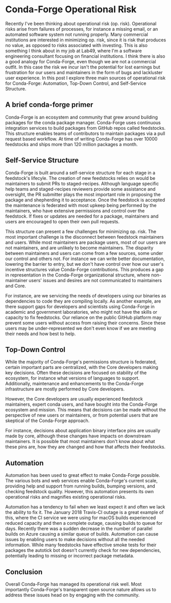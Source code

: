 # Conda-Forge Operational Risk

Recently I've been thinking about operational risk (op. risk).
Operational risks arise from failures of processes, for instance a missing email, or an automated software system not running properly.
Many commercial institutions are interested in minimizing op. risk, since it is risk that produces no value, as opposed to risks associated with investing.
This is also something I think about in my job at Lab49, where I'm a software engineering consultant focusing on financial institutions.
I think there is also a good analogy for Conda-Forge, even though we are not a commercial outfit.
In this case the risk we incur isn't the potential for lost earnings but frustration for our users and maintainers in the form of bugs and lackluster user experience.
In this post I explore three main sources of operational risk for Conda-Forge: Automation, Top-Down Control, and Self-Service Structure.

## A brief conda-forge primer
Conda-Forge is an ecosystem and community that grew around building packages for the conda package manager.
Conda-Forge uses continuous integration services to build packages from GitHub repos called feedstocks.
This structure enables teams of contributors to maintain packages via a pull request based workflow.
At time of writing Conda-Forge has over 10000 feedstocks and ships more than 120 million packages a month.

## Self-Service Structure
Conda-Forge is built around a self-service structure for each stage in a feedstock's lifecyle.
The creation of new feedstocks relies on would be maintainers to submit PRs to staged-recipes.
Although language specific help teams and staged-recipes reviewers provide some assistance and oversight, the PR submitter plays the most important role in proposing the package and shepherding it to acceptance.
Once the feedstock is accepted the maintenance is federated with most upkeep being performed by the maintainers, who have extensive permissions and control over the feedstock.
If fixes or updates are needed for a package, maintainers and users are encouraged to open their own pull requests.

This structure can present a few challenges for minimizing op. risk.
The most important challenge is the disconnect between feedstock maintainers and users.
While most maintainers are package users, most of our users are not maintainers, and are unlikely to become maintainers.
The disparity between maintainers and users can come from a few sources, some under our control and others not.
For instance we can write better documentation, lowering the barrier to entry, but
we don't have control over how our user's incentive structures value Conda-Forge contributions.
This produces a gap in representation in the Conda-Forge organizational structure, where non-maintainer users' issues and desires are not communicated to maintainers and Core.

For instance, are we servicing the needs of developers using our binaries as dependencies to code they are compiling locally.
As another example, are there support gaps for developers and scientists using Conda-Forge in academic and government laboratories, who might not have the skills or capacity to fix feedstocks.
Our reliance on the public GitHub platform may prevent some users without access from raising their concerns.
Since these users may be under-represented we don't even know if we are meeting their needs and how best to help.

## Top-Down Control
While the majority of Conda-Forge's permissions structure is federated, certain important parts are centralized, with the Core developers making key decisions.
Often these decisions are focused on stability of the ecosystem, for instance what versions of languages to support.
Additionally, maintenance and enhancements to the Conda-Forge infrastructure are mostly performed by Core developers.

However, the Core developers are usually experienced feedstock maintainers, expert conda users, and have bought into the Conda-Forge ecosystem and mission.
This means that decisions can be made without the perspective of new users or maintainers, or from potential users that are skeptical of the Conda-Forge approach.

For instance, decisions about application binary interface pins are usually made by core, although these changes have impacts on downstream maintainers.
It is possible that most maintainers don't know about what these pins are, how they are changed and how that affects their feedstocks.

## Automation

Automation has been used to great effect to make Conda-Forge possible.
The various bots and web services enable Conda-Forge's current scale, providing help and support from running builds, bumping versions, and checking feedstock quality.
However, this automation presents its own operational risks and magnifies existing operational risks.

Automation has a tendency to fail when we least expect it and often we lack the ability to fix it.
The January 2018 Travis-CI outage is a great example of this, where the CI service we were using for macOS builds experienced reduced capacity and then a complete outage, causing builds to queue for days.
Recently there was a sudden decrease in the number of parallel builds on Azure causing a similar queue of builds.
Automation can cause issues by enabling users to make decisions without all the needed information.
While many feedstocks have effective smoke tests for their packages the autotick bot doesn't currently check for new dependencies, potentially leading to missing or incorrect package metadata.

## Conclusion
Overall Conda-Forge has managed its operational risk well.
Most importantly Conda-Forge's transparent open source nature allows us to address these issues head on by engaging with the community.
